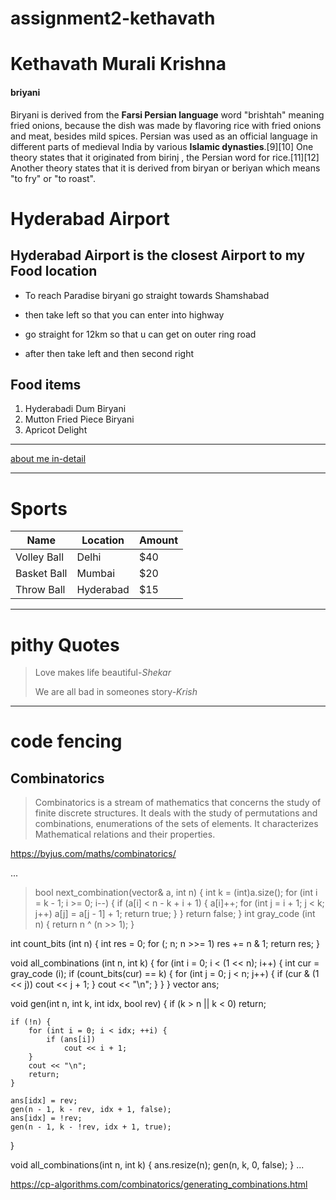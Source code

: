# assignment2-kethavath
# Kethavath Murali Krishna
#### briyani
Biryani is derived from the **Farsi Persian language** word "brishtah" meaning fried onions, because the dish was made by flavoring rice with fried onions and meat, besides mild spices. Persian was used as an official language in different parts of medieval India by various **Islamic dynasties**.[9][10] One theory states that it originated from birinj , the Persian word for rice.[11][12] Another theory states that it is derived from biryan or beriyan  which means "to fry" or "to roast".

# Hyderabad Airport
## Hyderabad Airport is the closest Airport to my Food location

   - To reach Paradise biryani go straight towards Shamshabad

   - then take left so that you can enter into highway

   - go straight for 12km so that u can get on outer ring road

   - after then take left and then second right

   ## Food items
   
   1. Hyderabadi Dum Biryani
   2. Mutton Fried Piece Biryani
   3. Apricot Delight

   --------------------------------------------------------------------------------------------------

   [about me in-detail](https://github.com/kool-195/assignment2-kethavath/blob/main/AboutMe)


   ---------------------------------------------------------------------------------------------------

# Sports

| Name   | Location   | Amount   |
|--------|------------|----------|
| Volley Ball   |Delhi   | $40   |
| Basket Ball   | Mumbai   | $20   |
| Throw Ball   | Hyderabad   |$15   |

--------------------------------------------------------------------------------------------------------

# pithy Quotes

>Love makes life beautiful-*Shekar*
>
>We are all bad in someones story-*Krish*

---------------------------------------------------------------------------------------------------------

# code fencing

## Combinatorics

> Combinatorics is a stream of mathematics that concerns the study of finite discrete structures. It deals with the study of permutations and combinations, enumerations of the sets of elements. It characterizes Mathematical relations and their properties.

<https://byjus.com/maths/combinatorics/>

...

> bool next_combination(vector<int>& a, int n) {
    int k = (int)a.size();
    for (int i = k - 1; i >= 0; i--) {
        if (a[i] < n - k + i + 1) {
            a[i]++;
            for (int j = i + 1; j < k; j++)
                a[j] = a[j - 1] + 1;
            return true;
        }
    }
    return false;
}
int gray_code (int n) {
    return n ^ (n >> 1);
}

int count_bits (int n) {
    int res = 0;
    for (; n; n >>= 1)
        res += n & 1;
    return res;
}

void all_combinations (int n, int k) {
    for (int i = 0; i < (1 << n); i++) {
        int cur = gray_code (i);
        if (count_bits(cur) == k) {
            for (int j = 0; j < n; j++) {
                if (cur & (1 << j))
                    cout << j + 1;
            }
            cout << "\n";
        }
    }
}
vector<int> ans;

void gen(int n, int k, int idx, bool rev) {
    if (k > n || k < 0)
        return;

    if (!n) {
        for (int i = 0; i < idx; ++i) {
            if (ans[i])
                cout << i + 1;
        }
        cout << "\n";
        return;
    }

    ans[idx] = rev;
    gen(n - 1, k - rev, idx + 1, false);
    ans[idx] = !rev;
    gen(n - 1, k - !rev, idx + 1, true);
}

void all_combinations(int n, int k) {
    ans.resize(n);
    gen(n, k, 0, false);
}
...

<https://cp-algorithms.com/combinatorics/generating_combinations.html>